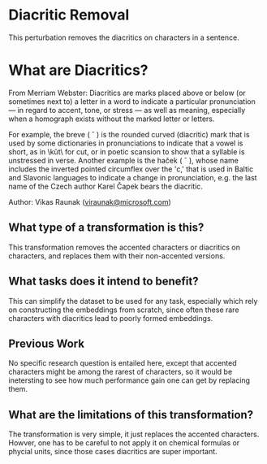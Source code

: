 # Diacritic Removal 
This perturbation removes the diacritics on characters in a sentence.

# What are Diacritics?

From Merriam Webster: Diacritics are marks placed above or below (or sometimes next to) a letter in a word to indicate a particular pronunciation — in regard to accent, tone, or stress — as well as meaning, especially when a homograph exists without the marked letter or letters. 

For example, the breve ( ˘ ) is the rounded curved (diacritic) mark that is used by some dictionaries in pronunciations to indicate that a vowel is short, as in \kŭt\ for cut, or in poetic scansion to show that a syllable is unstressed in verse. Another example is the haček ( ˇ ), whose name includes the inverted pointed circumflex over the 'c,' that is used in Baltic and Slavonic languages to indicate a change in pronunciation, e.g. the last name of the Czech author Karel Čapek bears the diacritic.

Author: Vikas Raunak (viraunak@microsoft.com)

## What type of a transformation is this?
This transformation removes the accented characters or diacritics on characters, and replaces them with their non-accented versions.

## What tasks does it intend to benefit?
This can simplify the dataset to be used for any task, especially which rely on constructing the embeddings from scratch, since often these rare characters with diacritics lead to poorly formed embeddings. 

## Previous Work
No specific research question is entailed here, except that accented characters might be among the rarest of characters, so it would be inetersting to see how much performance gain one can get by replacing them.

## What are the limitations of this transformation?
The transformation is very simple, it just replaces the accented characters. Howver, one has to be careful to not apply it on chemical formulas or phycial units, since those cases diacritics are super important.
